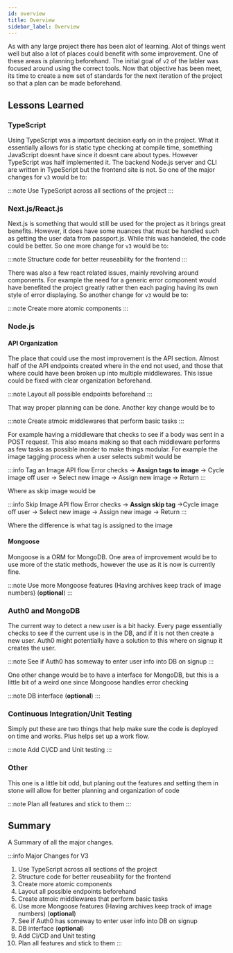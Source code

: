 ```yaml
---
id: overview 
title: Overview 
sidebar_label: Overview
---
```


As with any large project there has been alot of learning. Alot of things went
well but also a lot of places could benefit with some improvement. One of these
areas is planning beforehand. The initial goal of `v2` of the labler was focused
around using the correct tools. Now that objective has been meet, its time to
create a new set of standards for the next iteration of the project so that a
plan can be made beforehand.

## Lessons Learned

### TypeScript

Using TypeScript was a important decision early on in the project. What it
essentially allows for is static type checking at compile time, something
JavaScript doesnt have since it doesnt care about types. However TypeScript was
half implemented it. The backend Node.js server and CLI are written in
TypeScript but the frontend site is not. So one of the major changes for `v3`
would be to:

:::note 
Use TypeScript across all sections of the project
:::

### Next.js/React.js

Next.js is something that would still be used for the project as it brings great
benefits. However, it does have some nuances that must be handled such as
getting the user data from passport.js. While this was handeled, the code could
be better. So one more change for `v3` would be to:

:::note 
Structure code for better reuseability for the frontend
:::

There was also a few react related issues, mainly revolving around components.
For example the need for a generic error component would have benefited the
project greatly rather then each paging having its own style of error
displaying. So another change for `v3` would be to:

:::note 
Create more atomic components
:::

### Node.js


#### API Organization

The place that could use the most improvement is the API section. Almost half of
the API endpoints created where in the end not used, and those that where could
have been broken up into multiple middlewares. This issue could be fixed with
clear organization beforehand.

:::note
Layout all possible endpoints beforehand
:::

That way proper planning can be done. Another key change would be to

:::note
Create atmoic middlewares that perform basic tasks
:::

For example having a middleware that checks to see if a body was sent in a POST
request. This also means making so that each middleware performs as few tasks as
possible inorder to make things modular. For example the image tagging process
when a user selects submit would be

:::info Tag an Image API flow
Error checks -> **Assign tags to image** -> Cycle image off user -> Select
new image -> Assign new image -> Return
:::

Where as skip image would be 

:::info Skip Image API flow
Error checks -> **Assign skip tag** ->Cycle image off user -> Select
new image -> Assign new image -> Return
:::

Where the difference is what tag is assigned to the image

#### Mongoose

Mongoose is a ORM for MongoDB. One area of improvement would be to use more of
the static methods, however the use as it is now is currently fine.

:::note
Use more Mongoose features (Having archives keep track of image numbers) (**optional**)
:::

### Auth0 and MongoDB

The current way to detect a new user is a bit hacky. Every page essentially
checks to see if the current use is in the DB, and if it is not then create a
new user. Auth0 might potentially have a solution to this where on signup it
creates the user.

:::note 
See if Auth0 has someway to enter user info into DB on signup
:::

One other change would be to have a interface for MongoDB, but this is a little
bit of a weird one since Mongoose handles error checking

:::note
DB interface (**optional**)
:::


### Continuous Integration/Unit Testing

Simply put these are two things that help make sure the code is deployed on time
and works. Plus helps set up a work flow.

:::note
Add CI/CD and Unit testing
:::

### Other

This one is a little bit odd, but planing out the features and setting them in
stone will allow for better planning and organization of code

:::note
Plan all features and stick to them
:::



## Summary

A Summary of all the major changes.

:::info Major Changes for V3
1. Use TypeScript across all sections of the project
2. Structure code for better reuseability for the frontend
3. Create more atomic components
4. Layout all possible endpoints beforehand
5. Create atmoic middlewares that perform basic tasks
6. Use more Mongoose features (Having archives keep track of image numbers) (**optional**)
7. See if Auth0 has someway to enter user info into DB on signup
8. DB interface (**optional**)
9. Add CI/CD and Unit testing
10. Plan all features and stick to them
:::